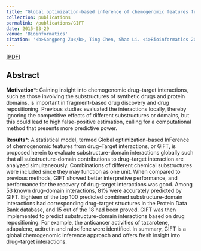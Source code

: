 ```yaml
---
title: "Global optimization-based inference of chemogenomic features from drug–target interactions"
collection: publications
permalink: /publications/GIFT
date: 2015-03-29
venue: 'Bioinformatics'
citation: '<b>Songpeng Zu</b>, Ting Chen, Shao Li. <i>Bioinformatics 2015</i>'
---
```


[[PDF]](https://academic.oup.com/bioinformatics/article-pdf/31/15/2523/17084761/btv181.pdf)

## Abstract
**Motivation***: Gaining insight into chemogenomic drug–target interactions, such as those involving the substructures of synthetic drugs and protein domains, is important in fragment-based drug discovery and drug repositioning. Previous studies evaluated the interactions locally, thereby ignoring the competitive effects of different substructures or domains, but this could lead to high false-positive estimation, calling for a computational method that presents more predictive power.

**Results***: A statistical model, termed Global optimization-based InFerence of chemogenomic features from drug–Target interactions, or GIFT, is proposed herein to evaluate substructure-domain interactions globally such that all substructure-domain contributions to drug–target interaction are analyzed simultaneously. Combinations of different chemical substructures were included since they may function as one unit. When compared to previous methods, GIFT showed better interpretive performance, and performance for the recovery of drug–target interactions was good. Among 53 known drug–domain interactions, 81% were accurately predicted by GIFT. Eighteen of the top 100 predicted combined substructure-domain interactions had corresponding drug–target structures in the Protein Data Bank database, and 15 out of the 18 had been proved. GIFT was then implemented to predict substructure-domain interactions based on drug repositioning. For example, the anticancer activities of tazarotene, adapalene, acitretin and raloxifene were identified. In summary, GIFT is a global chemogenomic inference approach and offers fresh insight into drug–target interactions.
